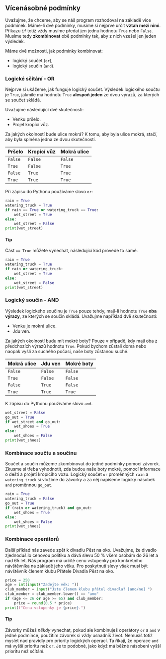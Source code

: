 ## Vícenásobné podmínky

Uvažujme, že chceme, aby se náš program rozhodoval na základě více podmínek. Máme-li dvě podmínky, musíme si nejprve určit **vztah mezi nimi**. Příkazu `if` totiž vždy musíme předat jen jednu hodnotu `True` nebo `False`. Musíme tedy **zkombinovat** obě podmínky tak, aby z nich vzešel jen jeden výsledek.

Máme dvě možnosti, jak podmínky kombinovat:

- logický součet (`or`),
- logický součin (`and`).

### Logické sčítání - OR

Nejprve si ukážeme, jak funguje logický součet. Výsledek logického součtu je `True`, jakmile má hodnotu `True` **alespoň jeden** ze dvou výrazů, za kterých se součet skládá.

Uvažujme následující dvě skutečnosti:

- Venku pršelo.
- Projel kropící vůz.

Za jakých okolností bude ulice mokrá? K tomu, aby byla ulice mokrá, stačí, aby byla splněna jedna ze dvou skutečností.

| Pršelo | Kropící vůz | Mokrá ulice|
|------------|--------------------|----|
| `False` |  `False` | `False` |
| `True` |  `False` | `True` |
| `False` |  `True` | `True` |
| `True` |  `True` | `True` |

Při zápisu do Pythonu používáme slovo `or`:

```py
rain = True
watering_truck = True
if rain == True or watering_truck == True:
    wet_street = True
else:
    wet_street = False
print(wet_street)
```

#### Tip

Část `== True` můžete vynechat, následující kód provede to samé.

```py
rain = True
watering_truck = True
if rain or watering_truck:
    wet_street = True
else:
    wet_street = False
print(wet_street)
```

### Logický součin - AND

Výsledek logického součinu je `True` pouze tehdy, mají-li hodnotu `True` **oba výrazy**, ze kterých se součin skládá. Uvažujme například dvě skutečnosti:

- Venku je mokrá ulice.
- Jdu ven.

Za jakých okolností budu mít mokré boty? Pouze v případě, kdy mají oba z předchozích výrazů hodnotu `True`. Pokud bychom zůstali doma nebo naopak vyšli za suchého počasí, naše boty zůstanou suché.

| Mokrá ulice | Jdu ven | Mokré boty |
|------------|--------------------|----|
| `False` |  `False` | `False` |
| `True` |  `False` | `False` |
| `False` |  `True` | `False` |
| `True` |  `True` | `True` |

K zápisu do Pythonu používáme slovo `and`.

```py
wet_street = False
go_out = True
if wet_street and go_out:
    wet_shoes = True
else:
    wet_shoes = False
print(wet_shoes)
```

### Kombinace součtu a součinu

Součet a součin můžeme zkombinovat do jedné podmínky pomocí závorek. Zkusme si třeba vyhodnotit, zda budou naše boty mokré, pomocí informace o dešti a projetí kropícího vozu. Logický součet `or` proměnných `rain` a `watering_truck` si vložíme do závorky a za něj napíšeme logický násobek `and` proměnnou `go_out`.

```py
rain = True
watering_truck = False
go_out = True
if (rain or watering_truck) and go_out:
    wet_shoes = True
else:
    wet_shoes = False
print(wet_shoes)
```

### Kombinace operátorů

Další příklad nás zavede zpět k divadlu Pěst na oko. Uvažujme, že divadlo zjednodušilo cenovou politiku a dává slevu 50 % všem osobám do 26 let a nad 65 let. Náš program má určitě cenu vstupenky pro konkrétního návštěvníka na základě jeho věku. Pro poskytnutí slevy však musí být návštěvník členem klubu Přátele Divadla Pěst na oko.

```py
price = 250
age = int(input("Zadejte věk: "))
club_member = input("Jste členem klubu přátel divadla? [ano/ne] ")
club_member = club_member.lower() == "ano"
if (age <= 26 or age >= 65) and club_member:
    price = round(0.5 * price)
print(f"Cena vstupenky je {price}.")
```

#### Tip

Závorky můžeš *někdy* vynechat, pokud ale kombinuješ operátory `or` a `and` v jedné podmínce, použitím závorek si *vždy* usnadníš život. Nemusíš totiž myslet nad pravidly pro priority logických operací. Ta říkají, že operace `and` má vyšší prioritu než `or`. Je to podobné, jako když má běžné násobení vyšší prioritu než sčítání.
